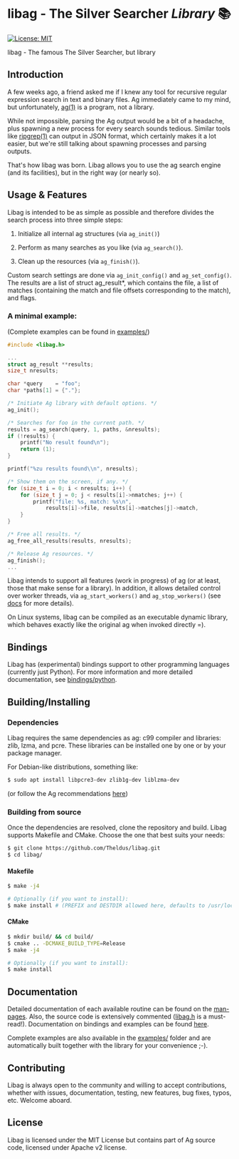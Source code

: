 # libag - The Silver Searcher _Library_ 📚
[![License: MIT](https://img.shields.io/badge/License-MIT-orange.svg)](https://opensource.org/licenses/MIT)

libag - The famous The Silver Searcher, but library

## Introduction
A few weeks ago, a friend asked me if I knew any tool for recursive regular
expression search in text and binary files. Ag immediately came to my mind,
but unfortunately, [ag(1)](https://github.com/ggreer/the_silver_searcher) is a
program, not a library.

While not impossible, parsing the Ag output would be a bit of a headache, plus
spawning a new process for every search sounds tedious. Similar tools like
[ripgrep(1)](https://github.com/BurntSushi/ripgrep) can output in JSON format,
which certainly makes it a lot easier, but we're still talking about spawning
processes and parsing outputs.

That's how libag was born. Libag allows you to use the ag search engine (and its
facilities), but in the right way (or nearly so).

## Usage & Features
Libag is intended to be as simple as possible and therefore divides the search
process into three simple steps:
1. Initialize all internal ag structures
(via `ag_init()`)

2. Perform as many searches as you like (via `ag_search()`).

3. Clean up the resources (via `ag_finish()`).

Custom search settings are done via `ag_init_config()` and `ag_set_config()`.
The results are a list of struct ag_result*, which contains the file, a list of
matches (containing the match and file offsets corresponding to the match), and
flags.

### A minimal example:
(Complete examples can be found in
[examples/](https://github.com/Theldus/libag/tree/master/examples))
```c
#include <libag.h>

...
struct ag_result **results;
size_t nresults;

char *query    = "foo";
char *paths[1] = {"."};

/* Initiate Ag library with default options. */
ag_init();

/* Searches for foo in the current path. */
results = ag_search(query, 1, paths, &nresults);
if (!results) {
    printf("No result found\n");
    return (1);
}

printf("%zu results found\\n", nresults);

/* Show them on the screen, if any. */
for (size_t i = 0; i < nresults; i++) {
    for (size_t j = 0; j < results[i]->nmatches; j++) {
        printf("file: %s, match: %s\n",
            results[i]->file, results[i]->matches[j]->match,
    }
}

/* Free all results. */
ag_free_all_results(results, nresults);

/* Release Ag resources. */
ag_finish();
...
```

Libag intends to support all features (work in progress) of ag (or at least,
those that make sense for a library). In addition, it allows detailed control
over worker threads, via `ag_start_workers()` and `ag_stop_workers()` (see
[docs](https://github.com/Theldus/libag#documentation) for more details).

On Linux systems, libag can be compiled as an executable dynamic library, which
behaves exactly like the original ag when invoked directly =).

## Bindings
Libag has (experimental) bindings support to other programming languages
(currently just Python). For more information and more detailed documentation, see
[bindings/python](https://github.com/Theldus/libag/tree/master/bindings/python).

## Building/Installing
### Dependencies
Libag requires the same dependencies as ag: c99 compiler and libraries: zlib,
lzma, and pcre. These libraries can be installed one by one or by your package
manager.

For Debian-like distributions, something like:
```bash
$ sudo apt install libpcre3-dev zlib1g-dev liblzma-dev
```
(or follow the Ag recommendations
[here](https://github.com/ggreer/the_silver_searcher/blob/a61f1780b64266587e7bc30f0f5f71c6cca97c0f/README.md#building-master))

### Building from source
Once the dependencies are resolved, clone the repository and build. Libag
supports Makefile and CMake. Choose the one that best suits your needs:

 ```bash
 $ git clone https://github.com/Theldus/libag.git
 $ cd libag/
 ```

 #### Makefile
 ```bash
 $ make -j4

 # Optionally (if you want to install):
 $ make install # (PREFIX and DESTDIR allowed here, defaults to /usr/local/)
 ```

 #### CMake
 ```bash
 $ mkdir build/ && cd build/
 $ cmake .. -DCMAKE_BUILD_TYPE=Release
 $ make -j4

 # Optionally (if you want to install):
 $ make install
 ```

 ## Documentation
Detailed documentation of each available routine can be found on the
[man-pages](https://github.com/Theldus/libag/tree/master/doc/man3).
Also, the source code is extensively commented
([libag.h](https://github.com/Theldus/libag/blob/master/libag.h) is a
must-read!). Documentation on bindings and examples can be found
[here](https://github.com/Theldus/libag/tree/master/bindings/python).

Complete examples are also available in the
[examples/](https://github.com/Theldus/libag/tree/master/examples) folder
and are automatically built together with the library for your
convenience ;-).

## Contributing
Libag is always open to the community and willing to accept contributions,
whether with issues, documentation, testing, new features, bug fixes, typos,
etc. Welcome aboard.

## License
Libag is licensed under the MIT License but contains part
of Ag source code, licensed under Apache v2 license.
